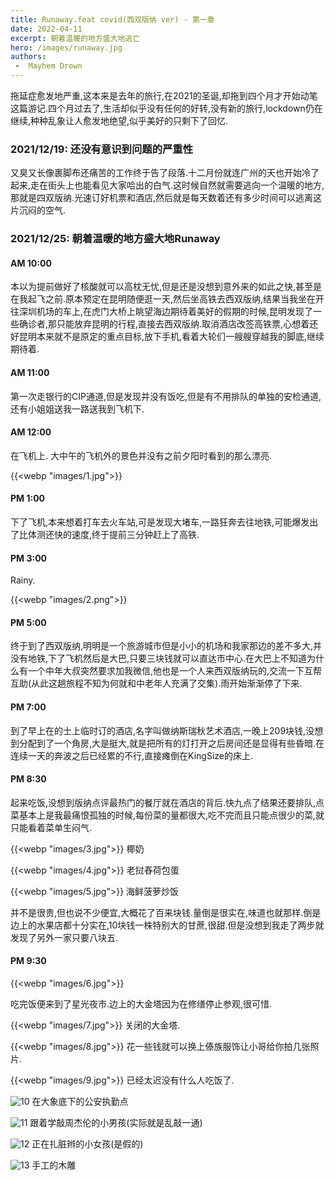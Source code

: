 ```yaml
---
title: Runaway.feat covid(西双版纳 ver) - 第一章
date: 2022-04-11
excerpt: 朝着温暖的地方盛大地逃亡
hero: /images/runaway.jpg
authors:
 -  Mayhem Drown
---
```


拖延症愈发地严重,这本来是去年的旅行,在2021的圣诞,却拖到四个月才开始动笔这篇游记.四个月过去了,生活却似乎没有任何的好转,没有新的旅行,lockdown仍在继续,种种乱象让人愈发地绝望,似乎美好的只剩下了回忆.

### 2021/12/19: 还没有意识到问题的严重性

又臭又长像裹脚布还痛苦的工作终于告了段落.十二月份就连广州的天也开始冷了起来,走在街头上也能看见大家哈出的白气.这时候自然就需要逃向一个温暖的地方,那就是四双版纳.光速订好机票和酒店,然后就是每天数着还有多少时间可以逃离这片沉闷的空气.

### 2021/12/25: 朝着温暖的地方盛大地Runaway

#### AM 10:00

本以为提前做好了核酸就可以高枕无忧,但是还是没想到意外来的如此之快,甚至是在我起飞之前.原本预定在昆明随便逛一天,然后坐高铁去西双版纳,结果当我坐在开往深圳机场的车上,在虎门大桥上眺望海边期待着美好的假期的时候,昆明发现了一些确诊者,那只能放弃昆明的行程,直接去西双版纳.取消酒店改签高铁票,心想着还好昆明本来就不是原定的重点目标,放下手机,看着大轮们一艘艘穿越我的脚底,继续期待着.

#### AM 11:00

第一次走银行的CIP通道,但是发现并没有饭吃,但是有不用排队的单独的安检通道,还有小姐姐送我一路送我到飞机下.

#### AM 12:00

在飞机上.
大中午的飞机外的景色并没有之前夕阳时看到的那么漂亮.

{{<webp "images/1.jpg">}}

#### PM 1:00

下了飞机,本来想着打车去火车站,可是发现大堵车,一路狂奔去往地铁,可能爆发出了比体测还快的速度,终于提前三分钟赶上了高铁.

#### PM 3:00

Rainy.

{{<webp "images/2.png">}}

#### PM 5:00

终于到了西双版纳,明明是一个旅游城市但是小小的机场和我家那边的差不多大,并没有地铁,下了飞机然后是大巴,只要三块钱就可以直达市中心.在大巴上不知道为什么有一个中年大叔突然要求加我微信,他也是一个人来西双版纳玩的,交流一下互帮互助(从此这趟旅程不知为何就和中老年人充满了交集).雨开始渐渐停了下来.

#### PM 7:00

到了早上在的士上临时订的酒店,名字叫做纳斯瑞秋艺术酒店,一晚上209块钱,没想到分配到了一个角房,大是挺大,就是把所有的灯打开之后房间还是显得有些昏暗.在连续一天的奔波之后已经累的不行,直接瘫倒在KingSize的床上.

#### PM 8:30

起来吃饭,没想到版纳点评最热门的餐厅就在酒店的背后.快九点了结果还要排队,点菜基本上是我最痛恨孤独的时候,每份菜的量都很大,吃不完而且只能点很少的菜,就只能看着菜单生闷气.

{{<webp "images/3.jpg">}}
椰奶

{{<webp "images/4.jpg">}}
老挝舂荷包蛋

{{<webp "images/5.jpg">}}
海鲜菠萝炒饭

并不是很贵,但也说不少便宜,大概花了百来块钱.量倒是很实在,味道也就那样.倒是边上的水果店都十分实在,10块钱一株特别大的甘蔗,很甜.但是没想到我走了两步就发现了另外一家只要八块五.

#### PM 9:30

{{<webp "images/6.jpg">}}

吃完饭便来到了星光夜市.边上的大金塔因为在修缮停止参观,很可惜.

{{<webp "images/7.jpg">}}
关闭的大金塔.

{{<webp "images/8.jpg">}}
花一些钱就可以换上傣族服饰让小哥给你拍几张照片.

{{<webp "images/9.jpg">}}
已经太迟没有什么人吃饭了.

![10](images/10.jpg)
在大象底下的公安执勤点

![11](images/11.jpg)
跟着学敲周杰伦的小男孩(实际就是乱敲一通)

![12](images/12.jpg)
正在扎脏辫的小女孩(是假的)

![13](images/13.jpg)
手工的木雕
